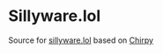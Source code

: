 # Sillyware.lol

Source for [sillyware.lol](https://sillyware.lol) based on [Chirpy](https://github.com/cotes2020/chirpy-starter)
